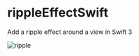 # rippleEffectSwift
Add a ripple effect around a view in Swift 3

![ripple](https://user-images.githubusercontent.com/6782228/32345314-d04d9bfe-c02f-11e7-92e4-b4e52c70d327.gif)
